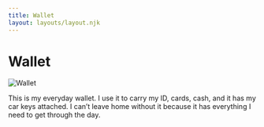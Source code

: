 ```yaml
---
title: Wallet
layout: layouts/layout.njk
---
```


# Wallet

<img src="../../images/wallet.jpeg" alt="Wallet" class="items-image" />


This is my everyday wallet. I use it to carry my ID, cards, cash, and it has my car keys attached. 
I can’t leave home without it because it has everything I need to get through the day.
